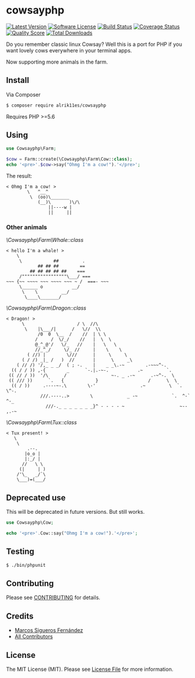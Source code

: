 # cowsayphp

[![Latest Version](https://img.shields.io/github/release/alrik11es/cowsayphp.svg?style=flat-square)](https://github.com/alrik11es/cowsayphp/releases)
[![Software License](https://img.shields.io/badge/license-MIT-brightgreen.svg?style=flat-square)](LICENSE.md)
[![Build Status](https://img.shields.io/travis/alrik11es/cowsayphp/master.svg?style=flat-square)](https://travis-ci.org/alrik11es/cowsayphp)
[![Coverage Status](https://img.shields.io/scrutinizer/coverage/g/alrik11es/cowsayphp.svg?style=flat-square)](https://scrutinizer-ci.com/g/alrik11es/cowsayphp/code-structure)
[![Quality Score](https://img.shields.io/scrutinizer/g/alrik11es/cowsayphp.svg?style=flat-square)](https://scrutinizer-ci.com/g/alrik11es/cowsayphp)
[![Total Downloads](https://img.shields.io/packagist/dt/alrik11es/cowsayphp.svg?style=flat-square)](https://packagist.org/packages/alrik11es/cowsayphp)

Do you remember classic linux Cowsay? Well this is a port for PHP if you want lovely cows everywhere in your terminal
apps.

Now supporting more animals in the farm.

## Install

Via Composer

``` bash
$ composer require alrik11es/cowsayphp
```
Requires PHP >=5.6

## Using

``` php
use Cowsayphp\Farm;

$cow = Farm::create(\Cowsayphp\Farm\Cow::class);
echo '<pre>'.$cow->say("Ohmg I'm a cow!").'</pre>';
```

The result:
    
    < Ohmg I'm a cow! >
            \   ^__^
             \  (oo)\_______
                (__)\       )\/\
                    ||----w |
                    ||     ||
    
### Other animals

_\Cowsayphp\Farm\Whale::class_

    < hello I'm a whale! >
        \
         \            ##         .
                ## ## ##        ==
             ## ## ## ## ##    ===
         /"""""""""""""""""\___/ ===
    ~~~ {~~ ~~~~ ~~~ ~~~~ ~~~ ~ /  ===- ~~~
         \______ o           __/
          \    \         __/
           \____\_______/

_\Cowsayphp\Farm\Dragon::class_

    < Dragon! >
          \                    / \  //\
           \    |\___/|      /   \//  \\
                /0  0  \__  /    //  | \ \
               /     /  \/_/    //   |  \  \
               @_^_@'/   \/_   //    |   \   \
               //_^_/     \/_ //     |    \    \
            ( //) |        \///      |     \     \
          ( / /) _|_ /   )  //       |      \     _\
        ( // /) '/,_ _ _/  ( ; -.    |    _ _\.-~        .-~~~^-.
      (( / / )) ,-{        _      `-.|.-~-.           .~         `.
     (( // / ))  '/\      /                 ~-. _ .-~      .-~^-.  \
     (( /// ))      `.   {            }                   /      \  \
      (( / ))     .----~-.\        \-'                 .~         \  `. \^-.
                 ///.----..>        \             _ -~             `.  ^-`  ^-_
                   ///-._ _ _ _ _ _ _}^ - - - - ~                     ~-- ,.-~
                 
_\Cowsayphp\Farm\Tux::class_
    
    < Tux present! >
       \
        \
            .--.
           |o_o |
           |:_/ |
          //   \ \
         (|     | )
        /'\_   _/`\
        \___)=(___/
                                                        
    
## Deprecated use

This will be deprecated in future versions. But still works.

``` php
use Cowsayphp\Cow;

echo '<pre>'.Cow::say("Ohmg I'm a cow!").'</pre>';
```

## Testing

``` bash
$ ./bin/phpunit
```

## Contributing

Please see [CONTRIBUTING](CONTRIBUTING.md) for details.

## Credits

- [Marcos Sigueros Fernández](https://github.com/alrik11es)
- [All Contributors](../../contributors)

## License

The MIT License (MIT). Please see [License File](LICENSE.md) for more information.
